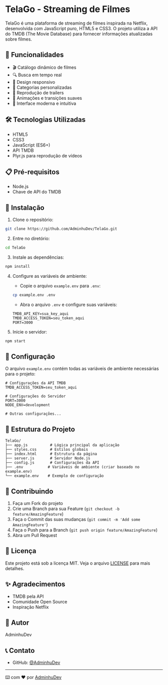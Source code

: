 # TelaGo - Streaming de Filmes

TelaGo é uma plataforma de streaming de filmes inspirada na Netflix, desenvolvida com JavaScript puro, HTML5 e CSS3. O projeto utiliza a API do TMDB (The Movie Database) para fornecer informações atualizadas sobre filmes.

## 🚀 Funcionalidades

- 🎬 Catálogo dinâmico de filmes
- 🔍 Busca em tempo real
- 📱 Design responsivo
- 🎯 Categorias personalizadas
- 🎥 Reprodução de trailers
- 💫 Animações e transições suaves
- 🌈 Interface moderna e intuitiva

## 🛠️ Tecnologias Utilizadas

- HTML5
- CSS3
- JavaScript (ES6+)
- API TMDB
- Plyr.js para reprodução de vídeos

## 📋 Pré-requisitos

- Node.js
- Chave de API do TMDB

## 🔧 Instalação

1. Clone o repositório:
```bash
git clone https://github.com/AdminhuDev/TelaGo.git
```

2. Entre no diretório:
```bash
cd TelaGo
```

3. Instale as dependências:
```bash
npm install
```

4. Configure as variáveis de ambiente:
   - Copie o arquivo `example.env` para `.env`:
   ```bash
   cp example.env .env
   ```
   - Abra o arquivo `.env` e configure suas variáveis:
   ```env
   TMDB_API_KEY=sua_key_aqui
   TMDB_ACCESS_TOKEN=seu_token_aqui
   PORT=3000
   ```

5. Inicie o servidor:
```bash
npm start
```

## 🔑 Configuração

O arquivo `example.env` contém todas as variáveis de ambiente necessárias para o projeto:

```env
# Configurações da API TMDB
TMDB_ACCESS_TOKEN=seu_token_aqui

# Configurações do Servidor
PORT=3000
NODE_ENV=development

# Outras configurações...
```

## 🎨 Estrutura do Projeto

```
TelaGo/
├── app.js          # Lógica principal da aplicação
├── styles.css      # Estilos globais
├── index.html      # Estrutura da página
├── server.js       # Servidor Node.js
├── config.js       # Configurações da API
├── .env           # Variáveis de ambiente (criar baseado no example.env)
└── example.env    # Exemplo de configuração
```

## 🤝 Contribuindo

1. Faça um Fork do projeto
2. Crie uma Branch para sua Feature (`git checkout -b feature/AmazingFeature`)
3. Faça o Commit das suas mudanças (`git commit -m 'Add some AmazingFeature'`)
4. Faça o Push para a Branch (`git push origin feature/AmazingFeature`)
5. Abra um Pull Request

## 📝 Licença

Este projeto está sob a licença MIT. Veja o arquivo [LICENSE](LICENSE) para mais detalhes.

## ✨ Agradecimentos

- TMDB pela API
- Comunidade Open Source
- Inspiração Netflix

## 👤 Autor

AdminhuDev

## 📞 Contato

- GitHub: [@AdminhuDev](https://github.com/AdminhuDev)

---
⌨️ com ❤️ por [AdminhuDev](https://github.com/AdminhuDev) 